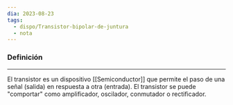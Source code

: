 ```yaml
---
dia: 2023-08-23
tags:
  - dispo/Transistor-bipolar-de-juntura
  - nota
---
```

### Definición
---
El transistor es un dispositivo [[Semiconductor]] que permite el paso de una señal (salida) en respuesta a otra (entrada). El transistor se puede "comportar" como amplificador, oscilador, conmutador o rectificador.